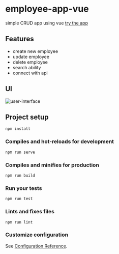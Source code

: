 # employee-app-vue

simple CRUD app using vue [try the app](https://w2alharbime.github.io/employees-app-vue/)

## Features

- create new employee
- update employee
- delete employee
- search ability
- connect with api

## UI

![user-interface](https://i.ibb.co/8KTPX9w/Screenshot-11.png)

## Project setup

```
npm install
```

### Compiles and hot-reloads for development

```
npm run serve
```

### Compiles and minifies for production

```
npm run build
```

### Run your tests

```
npm run test
```

### Lints and fixes files

```
npm run lint
```

### Customize configuration

See [Configuration Reference](https://cli.vuejs.org/config/).
